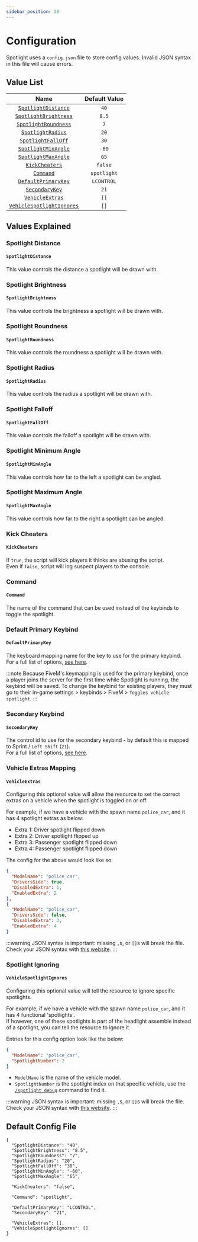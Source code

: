 ```yaml
---
sidebar_position: 20
---
```


# Configuration

Spotlight uses a `config.json` file to store config values. Invalid JSON syntax in this file will cause errors.

## Value List

|                       Name                       | Default Value |
|:------------------------------------------------:|:-------------:|
|    [`SpotlightDistance`](#spotlight-distance)    |     `40`      |
|  [`SpotlightBrightness`](#spotlight-brightness)  |     `8.5`     |
|   [`SpotlightRoundness`](#spotlight-roundness)   |      `7`      |
|      [`SpotlightRadius`](#spotlight-radius)      |     `20`      |
|     [`SpotlightFallOff`](#spotlight-falloff)     |     `30`      |
| [`SpotlightMinAngle`](#spotlight-minimum-angle)  |     `-60`     |
| [`SpotlightMaxAngle`](#spotlight-maximum-angle)  |     `65`      |
|         [`KickCheaters`](#kick-cheaters)         |    `false`    |
|              [`Command`](#command)               |  `spotlight`  |
| [`DefaultPrimaryKey`](#default-primary-keybind)  |  `LCONTROL`   |
|       [`SecondaryKey`](#secondary-keybind)       |     `21`      |
|    [`VehicleExtras`](#vehicle-extras-mapping)    |     `[]`      |
| [`VehicleSpotlightIgnores`](#spotlight-ignoring) |     `[]`      |

## Values Explained

### Spotlight Distance
#### `SpotlightDistance`
This value controls the distance a spotlight will be drawn with.

### Spotlight Brightness
#### `SpotlightBrightness`
This value controls the brightness a spotlight will be drawn with.

### Spotlight Roundness
#### `SpotlightRoundness`
This value controls the roundness a spotlight will be drawn with.

### Spotlight Radius
#### `SpotlightRadius`
This value controls the radius a spotlight will be drawn with.

### Spotlight Falloff
#### `SpotlightFallOff`
This value controls the falloff a spotlight will be drawn with.

### Spotlight Minimum Angle
#### `SpotlightMinAngle`
This value controls how far to the left a spotlight can be angled.

### Spotlight Maximum Angle
#### `SpotlightMaxAngle`
This value controls how far to the right a spotlight can be angled.

### Kick Cheaters
#### `KickCheaters`
If `true`, the script will kick players it thinks are abusing the script.  
Even if `false`, script will log suspect players to the console.

### Command
#### `Command`
The name of the command that can be used instead of the keybinds to toggle the spotlight.

### Default Primary Keybind
#### `DefaultPrimaryKey`
The keyboard mapping name for the key to use for the primary keybind.  
For a full list of options, [see here](https://docs.fivem.net/docs/game-references/input-mapper-parameter-ids/keyboard/).

:::note
Because FiveM's keymapping is used for the primary keybind, once a player joins the server for the first time while Spotlight is running, the keybind will be saved. To change the keybind for existing players, they must go to their in-game settings > keybinds > FiveM > `Toggles vehicle spotlight`.
:::

### Secondary Keybind
#### `SecondaryKey`
The control id to use for the secondary keybind - by default this is mapped to Sprint / `Left Shift` (`21`).  
For a full list of options, [see here](https://docs.fivem.net/docs/game-references/controls/#controls).

### Vehicle Extras Mapping
#### `VehicleExtras`
Configuring this optional value will allow the resource to set the correct extras on a vehicle when the spotlight is toggled on or off.

For example, if we have a vehicle with the spawn name `police_car`, and it has 4 spotlight extras as below:
- Extra 1: Driver spotlight flipped down
- Extra 2: Driver spotlight flipped up
- Extra 3: Passenger spotlight flipped down
- Extra 4: Passenger spotlight flipped down

The config for the above would look like so:

```json
{
  "ModelName": "police_car",
  "DriversSide": true,
  "DisabledExtra": 1,
  "EnabledExtra": 2
},
{
  "ModelName": "police_car",
  "DriversSide": false,
  "DisabledExtra": 3,
  "EnabledExtra": 4
}
```

:::warning
JSON syntax is important: missing `,`s, or `[]`s will break the file. Check your JSON syntax with [this website](https://jsonformatter.org/).
:::

### Spotlight Ignoring
#### `VehicleSpotlightIgnores`
Configuring this optional value will tell the resource to ignore specific spotlights.

For example, if we have a vehicle with the spawn name `police_car`, and it has 4 functional 'spotlights'.  
If however, one of these spotlights is part of the headlight assemble instead of a spotlight, you can tell the resource to ignore it.

Entries for this config option look like the below:

```json
{
  "ModelName": "police_car",
  "SpotlightNumber": 2
}
```

- `ModelName` is the name of the vehicle model.
- `SpotlightNumber` is the spotlight index on that specific vehicle, use the [`/spotlight debug`](usage/commands.md#spotlight-debugging) command to find it.

:::warning
JSON syntax is important: missing `,`s, or `[]`s will break the file. Check your JSON syntax with [this website](https://jsonformatter.org/).
:::

## Default Config File
```text showLineNumbers
{
  "SpotlightDistance": "40",
  "SpotlightBrightness": "8.5",
  "SpotlightRoundness": "7",
  "SpotlightRadius": "20",
  "SpotlightFallOff": "30",
  "SpotlightMinAngle": "-60",
  "SpotlightMaxAngle": "65",

  "KickCheaters": "false",

  "Command": "spotlight",

  "DefaultPrimaryKey": "LCONTROL",
  "SecondaryKey": "21",

  "VehicleExtras": [],
  "VehicleSpotlightIgnores": []
}
```
